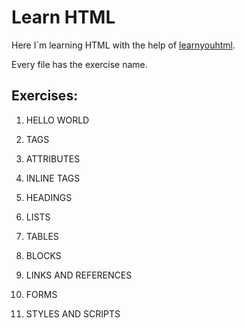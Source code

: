 # Learn HTML
 
Here I´m learning HTML with the help of [learnyouhtml](https://github.com/denysdovhan/learnyouhtml/tree/v1.0.2?tab=readme-ov-file).

Every file has the exercise name.

## Exercises:

1. HELLO WORLD

2. TAGS

3. ATTRIBUTES

4. INLINE TAGS

5. HEADINGS

6. LISTS

7. TABLES

8. BLOCKS

9. LINKS AND REFERENCES

10. FORMS

11. STYLES AND SCRIPTS